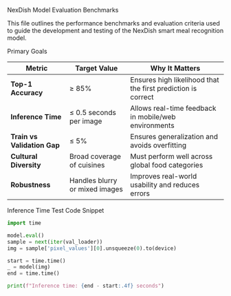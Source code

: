  NexDish Model Evaluation Benchmarks

This file outlines the performance benchmarks and evaluation criteria used to guide the development and testing of the NexDish smart meal recognition model.


Primary Goals

| Metric                     | Target Value                  | Why It Matters                                           |
|----------------------------|-------------------------------|----------------------------------------------------------|
| **Top-1 Accuracy**         | ≥ 85%                         | Ensures high likelihood that the first prediction is correct |
| **Inference Time**         | ≤ 0.5 seconds per image       | Allows real-time feedback in mobile/web environments     |
| **Train vs Validation Gap**| ≤ 5%                          | Ensures generalization and avoids overfitting            |
| **Cultural Diversity**     | Broad coverage of cuisines    | Must perform well across global food categories          |
| **Robustness**             | Handles blurry or mixed images| Improves real-world usability and reduces errors         |



Inference Time Test Code Snippet

```python
import time

model.eval()
sample = next(iter(val_loader))
img = sample['pixel_values'][0].unsqueeze(0).to(device)

start = time.time()
_ = model(img)
end = time.time()

print(f"Inference time: {end - start:.4f} seconds")
